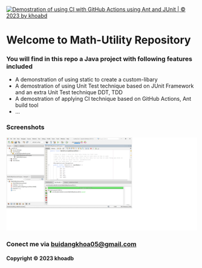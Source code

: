 [![Demostration of using CI with GitHub Actions using Ant and JUnit | © 2023 by khoabd](https://github.com/buidangkhoa05/mathuil-ant/actions/workflows/mathutil-ant-ci.yml/badge.svg)](https://github.com/buidangkhoa05/mathuil-ant/actions/workflows/mathutil-ant-ci.yml)

# Welcome to Math-Utility Repository

### You will find in this repo a Java project with following features included

* A demonstration of using static to create a custom-libary
* A demostration of using Unit Test technique based on JUnit Framework and an extra Unit Test technique DDT, TDD
* A demostration of applying CI technique based on GitHub Actions, Ant build tool
* ...

### Screenshots
![Source Code With JUnit](https://github.com/buidangkhoa05/mathuil-ant/blob/main/screenshot/source_code_with_junit.png)

### Conect me via buidangkhoa05@gmail.com
#### Copyright &#169; 2023 khoadb
